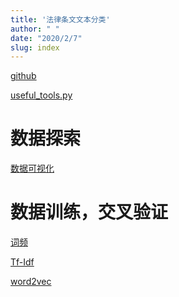 ```yaml
---
title: '法律条文文本分类'
author: " "
date: "2020/2/7"
slug: index
---
```


[github](https://github.com/songxxiao/law_learning)

[useful_tools.py](./useful_tools)

# 数据探索

[数据可视化](./law_learning)

# 数据训练，交叉验证


[词频](./cross_validate)

[Tf-Idf](./Tf_Idf_Vectorizer)

[word2vec](./word2vec)




<script src='//unpkg.com/valine/dist/Valine.min.js'></script>

</head>
  <body>
<div id="vcomments"></div>
  <script>
var valine = new Valine();
valine.init({
    el: '#vcomments',
    appId: 'ENqAtKJ5L5YmUOk2P8Q6Qkcb-gzGzoHsz',
    appKey: 'CF587qMfelC8Dqrdtg9pPAgr',
    lang:'en'  , // 设置英文评论界面
    notify: true,
    verify: true,
    visitor: true
  })
</script>
  </body>






